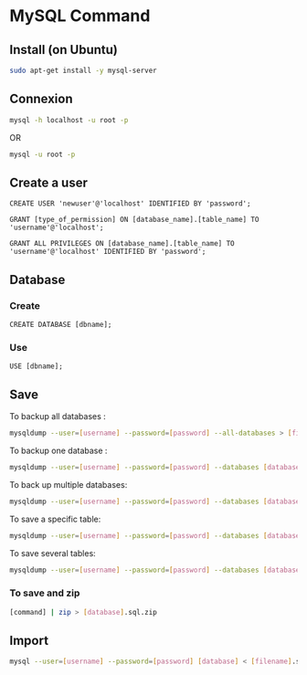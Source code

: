 # MySQL Command
## Install (on Ubuntu)
```bash
sudo apt-get install -y mysql-server
```
## Connexion
```bash
mysql -h localhost -u root -p
```
OR
```bash
mysql -u root -p
```

## Create a user
```mysql
CREATE USER 'newuser'@'localhost' IDENTIFIED BY 'password';
```
```mysql
GRANT [type_of_permission] ON [database_name].[table_name] TO 'username'@'localhost';
```
```mysql
GRANT ALL PRIVILEGES ON [database_name].[table_name] TO 'username'@'localhost' IDENTIFIED BY 'password';
```

## Database
### Create
```mysql
CREATE DATABASE [dbname];
```
### Use
```mysql
USE [dbname];
```

## Save
To backup all databases :
```bash
mysqldump --user=[username] --password=[password] --all-databases > [filename].sql
```
To backup one database :
```bash
mysqldump --user=[username] --password=[password] --databases [database] > [filename].sql
```
To back up multiple databases:
```bash
mysqldump --user=[username] --password=[password] --databases [database_1] [database_2] > [filename].sql
```
To save a specific table:
```bash
mysqldump --user=[username] --password=[password] --databases [database] --tables [tableName] > [filename].sql
```
To save several tables:
```bash
mysqldump --user=[username] --password=[password] --databases [database] --tables [tableName_1] [tableName_2] > [filename].sql
```
### To save and zip
```bash
[command] | zip > [database].sql.zip
```
## Import
```bash
mysql --user=[username] --password=[password] [database] < [filename].sql
```
